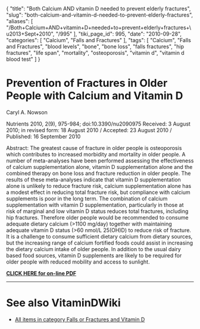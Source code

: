 {
    "title": "Both Calcium AND vitamin D needed to prevent elderly fractures",
    "slug": "both-calcium-and-vitamin-d-needed-to-prevent-elderly-fractures",
    "aliases": [
        "/Both+Calcium+AND+vitamin+D+needed+to+prevent+elderly+fractures+\u2013+Sept+2010",
        "/995"
    ],
    "tiki_page_id": 995,
    "date": "2010-09-28",
    "categories": [
        "Calcium",
        "Falls and Fractures"
    ],
    "tags": [
        "Calcium",
        "Falls and Fractures",
        "blood levels",
        "bone",
        "bone loss",
        "falls fractures",
        "hip fractures",
        "life span",
        "mortality",
        "osteoporosis",
        "vitamin d",
        "vitamin d blood test"
    ]
}


# Prevention of Fractures in Older People with Calcium and Vitamin D

Caryl A. Nowson  

Nutrients 2010, 2(9), 975-984; doi:10.3390/nu2090975  Received: 3 August 2010; in revised form: 18 August 2010 / Accepted: 23 August 2010 / Published: 16 September 2010  

Abstract: The greatest cause of fracture in older people is osteoporosis which contributes to increased morbidity and mortality in older people. A number of meta-analyses have been performed assessing the effectiveness of calcium supplementation alone, vitamin D supplementation alone and the combined therapy on bone loss and fracture reduction in older people. The results of these meta-analyses indicate that vitamin D supplementation alone is unlikely to reduce fracture risk, calcium supplementation alone has a modest effect in reducing total fracture risk, but compliance with calcium supplements is poor in the long term. The combination of calcium supplementation with vitamin D supplementation, particularly in those at risk of marginal and low vitamin D status reduces total fractures, including hip fractures. Therefore older people would be recommended to consume adequate dietary calcium (>1100 mg/day) together with maintaining adequate vitamin D status (>60 nmol/L 25(OH)D) to reduce risk of fracture. It is a challenge to consume sufficient dietary calcium from dietary sources, but the increasing range of calcium fortified foods could assist in increasing the dietary calcium intake of older people. In addition to the usual dairy based food sources, vitamin D supplements are likely to be required for older people with reduced mobility and access to sunlight.

[ **CLICK HERE for on-line PDF** ](http://www.mdpi.com/2072-6643/2/9/975/pdf)

- - - - - - - - - - 

# See also VitaminDWiki

* [All items in category Falls or Fractures and Vitamin D](https://www.VitaminDWiki.com/tiki-browse_categories.php?parentId=111&sort_mode=created_desc)